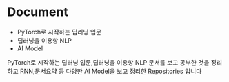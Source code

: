 # Document

* PyTorch로 시작하는 딥러닝 입문
* 딥러닝을 이용항 NLP
* AI Model 

PyTorch로 시작하는 딥러닝 입문,딥러닝을 이용항 NLP 문서를 보고 공부한 것을 정리하고 RNN,문서요약 등 다양한 AI Model을 보고 정리한 Repositories 입니다 

